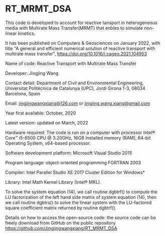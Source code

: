 # RT_MRMT_DSA

This code is developed to account for reactive tansport in heterogeneous media with Multirate Mass Transfer(MRMT) that enbles to simulate non-linear kinetics.

It has been published on Computers & Geosciences on January 2022, with title "A general and efficient numerical solution of reactive transport with multirate mass transfer", https://doi.org/10.1016/j.cageo.2021.104953 

Name of code: Reactive Transport with Multirate Mass Transfer 

Developer: Jingjing Wang 

Contact detail: Department of Civil and Environmental Engineering, Universitat Politécnica de Catalunya (UPC), Jordi Girona 1-3, 08034 Barcelona, Spain 

Email: jingjingwangxiang@126.com or jingjing.wang.xiang@gmail.com 

Year first available: October, 2020 

Latest version: updated on March, 2022 

Hardware required: The code is run on a computer with processor Intel® Core™ i5-6500 CPU @ 3.20GHz, 16GB Installed memory (RAM), 64-bit Operating System, x64-based processor. 

Software development platform: Microsoft Visual Studio 2015 

Program language: object-oriented programming FORTRAN 2003 

Compiler: Intel Parallel Studio XE 2017 Cluster Edition for Windows* 

Library: Intel Math Kernel Library (Intel® MKL). 

To solve the system equation (14), we call routine dgbtrf() to compute the LU factorization of the left hand side matrix of system equation (14), then we call routine dgbtrs() to solve the linear system with the LU-factored square coefficient matrix returned by routine dgbtrf(). 

Details on how to access the open-source code: the source code can be freely download from GitHub on the public repository https://github.com/Jingjingwangxiang/RT_MRMT_DSA
